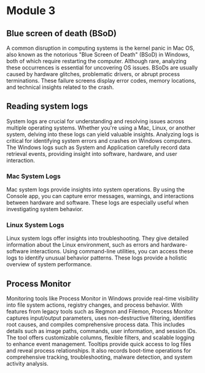 # Module 3

## Blue screen of death (BSoD)

A common disruption in computing systems is the kernel panic in Mac OS, also known as the notorious "Blue Screen of Death" (BSoD) in Windows, both of which require restarting the computer. Although rare, analyzing these occurrences is essential for uncovering OS issues. BSoDs are usually caused by hardware glitches, problematic drivers, or abrupt process terminations. These failure screens display error codes, memory locations, and technical insights related to the crash.

## Reading system logs

System logs are crucial for understanding and resolving issues across multiple operating systems. Whether you're using a Mac, Linux, or another system, delving into these logs can yield valuable insights. Analyzing logs is critical for identifying system errors and crashes on Windows computers. The Windows logs such as System and Application carefully record data retrieval events, providing insight into software, hardware, and user interaction.

### Mac System Logs

Mac system logs provide insights into system operations. By using the Console app, you can capture error messages, warnings, and interactions between hardware and software. These logs are especially useful when investigating system behavior.

### Linux System Logs

Linux system logs offer insights into troubleshooting. They give detailed information about the Linux environment, such as errors and hardware-software interactions. Using command-line utilities, you can access these logs to identify unusual behavior patterns. These logs provide a holistic overview of system performance.

## Process Monitor

Monitoring tools like Process Monitor in Windows provide real-time visibility into file system actions, registry changes, and process behavior. With features from legacy tools such as Regmon and Filemon, Process Monitor captures input/output parameters, uses non-destructive filtering, identifies root causes, and compiles comprehensive process data. This includes details such as image paths, commands, user information, and session IDs. The tool offers customizable columns, flexible filters, and scalable logging to enhance event management. Tooltips provide quick access to log files and reveal process relationships. It also records boot-time operations for comprehensive tracking, troubleshooting, malware detection, and system activity analysis.
